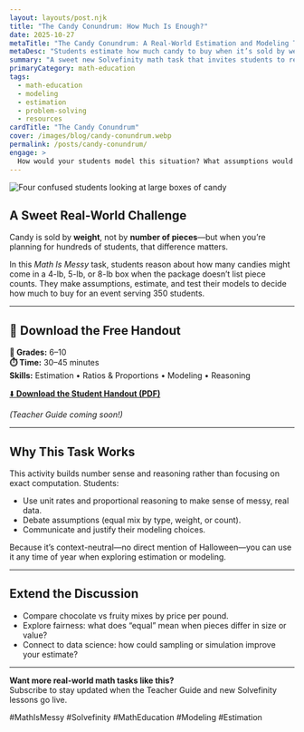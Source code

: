 ```yaml
---
layout: layouts/post.njk
title: "The Candy Conundrum: How Much Is Enough?"
date: 2025-10-27
metaTitle: "The Candy Conundrum: A Real-World Estimation and Modeling Task"
metaDesc: "Students estimate how much candy to buy when it’s sold by weight, building reasoning and modeling skills in a fun, real-world context."
summary: "A sweet new Solvefinity math task that invites students to reason, estimate, and model with real-world data. Perfect for grades 6–10."
primaryCategory: math-education
tags:
  - math-education
  - modeling
  - estimation
  - problem-solving
  - resources
cardTitle: "The Candy Conundrum"
cover: /images/blog/candy-conundrum.webp
permalink: /posts/candy-conundrum/
engage: >
  How would your students model this situation? What assumptions would they make?
---
```


<div class="featured-image">
  <img src="/images/blog/candy-conundrum.webp" alt="Four confused students looking at large boxes of candy">
</div>

## A Sweet Real-World Challenge

Candy is sold by **weight**, not by **number of pieces**—but when you’re planning for hundreds of students, that difference matters.

In this *Math Is Messy* task, students reason about how many candies might come in a 4-lb, 5-lb, or 8-lb box when the package doesn’t list piece counts. They make assumptions, estimate, and test their models to decide how much to buy for an event serving 350 students.

---

## 🍬 Download the Free Handout

**🧮 Grades:** 6–10  
**⏱️ Time:** 30–45 minutes  
**Skills:** Estimation • Ratios & Proportions • Modeling • Reasoning  

<a href="/downloads/candy-conundrum-handout.pdf" target="_blank" rel="noopener noreferrer">⬇️ <strong>Download the Student Handout (PDF)</strong></a>

*(Teacher Guide coming soon!)*

---

## Why This Task Works

This activity builds number sense and reasoning rather than focusing on exact computation. Students:
- Use unit rates and proportional reasoning to make sense of messy, real data.  
- Debate assumptions (equal mix by type, weight, or count).  
- Communicate and justify their modeling choices.  

Because it’s context-neutral—no direct mention of Halloween—you can use it any time of year when exploring estimation or modeling.

---

## Extend the Discussion

- Compare chocolate vs fruity mixes by price per pound.  
- Explore fairness: what does “equal” mean when pieces differ in size or value?  
- Connect to data science: how could sampling or simulation improve your estimate?  

---

**Want more real-world math tasks like this?**  
Subscribe to stay updated when the Teacher Guide and new Solvefinity lessons go live.

#MathIsMessy #Solvefinity #MathEducation #Modeling #Estimation
